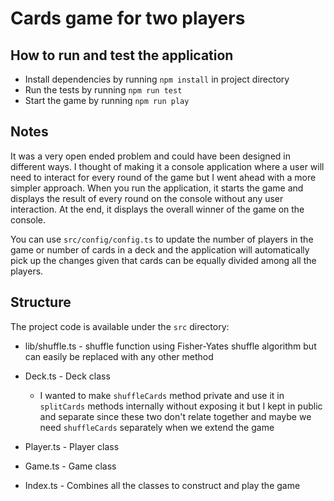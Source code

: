 # Cards game for two players

## How to run and test the application

- Install dependencies by running `npm install` in project directory
- Run the tests by running `npm run test`
- Start the game by running `npm run play`

## Notes
It was a very open ended problem and could have been designed in different ways. I thought of making it a console application where a user will need to interact for every round of the game but I went ahead with a more simpler approach. When you run the application, it starts the game and displays the result of every round on the console without any user interaction. At the end, it displays the overall winner of the game on the console.

You can use `src/config/config.ts` to update the number of players in the game or number of cards in a deck and the application will automatically pick up the changes given that cards can be equally divided among all the players.

## Structure
The project code is available under the `src` directory:

- lib/shuffle.ts - shuffle function using Fisher-Yates shuffle algorithm but can easily be replaced with any other method
- Deck.ts - Deck class
    - I wanted to make `shuffleCards` method private and use it in `splitCards` methods internally without exposing it but I kept in public and separate since these two don't relate together and maybe we need `shuffleCards` separately when we extend the game
- Player.ts - Player class
- Game.ts - Game class

- Index.ts - Combines all the classes to construct and play the game
